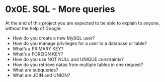 # 0x0E. SQL - More queries
At the end of this project you are expected to be able to explain to anyone, without the help of Google:
* How do you create a new MySQL user?
* How do you manage privileges for a user to a database or table?
* What’s a PRIMARY KEY?
* What’s a FOREIGN KEY?
* How do you use NOT NULL and UNIQUE constraints?
* How do you retrieve datas from multiple tables in one request?
* What are subqueries?
* What are JOIN and UNION?